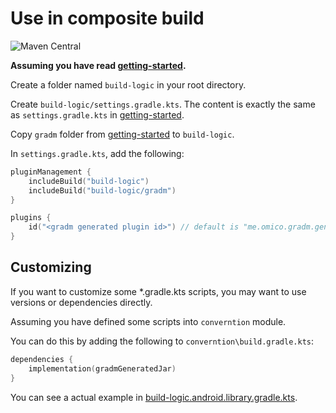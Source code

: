 # Use in composite build

![Maven Central](https://img.shields.io/maven-central/v/me.omico.gradm/gradm-runtime)

**Assuming you have read [getting-started](./getting-started).**

Create a folder named `build-logic` in your root directory.

Create `build-logic/settings.gradle.kts`. The content is exactly the same as `settings.gradle.kts` in [getting-started](./getting-started).

Copy `gradm` folder from [getting-started](./getting-started) to `build-logic`.

In `settings.gradle.kts`, add the following:

```kotlin
pluginManagement {
    includeBuild("build-logic")
    includeBuild("build-logic/gradm")
}

plugins {
    id("<gradm generated plugin id>") // default is "me.omico.gradm.generated"
}
```

## Customizing

If you want to customize some *.gradle.kts scripts, you may want to use versions or dependencies directly.

Assuming you have defined some scripts into `converntion` module.

You can do this by adding the following to `converntion\build.gradle.kts`:

```kotlin
dependencies {
    implementation(gradmGeneratedJar)
}
```

You can see a actual example in [build-logic.android.library.gradle.kts](https://github.com/Omico/Gradm/blob/release/examples/gradm-with-composite-build/build-logic/convention/src/main/kotlin/build-logic.android.library.gradle.kts).
